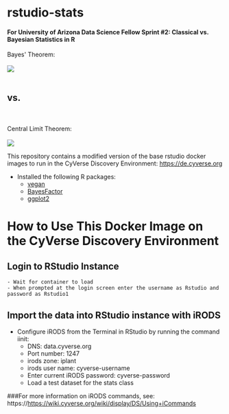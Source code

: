 # rstudio-stats
#### For University of Arizona Data Science Fellow Sprint #2: Classical vs. Bayesian Statistics in R


Bayes' Theorem:
<br><br>
<img src="https://render.githubusercontent.com/render/math?math=P(A \mid B) = \frac{P(B \mid A) \, P(A)}{P(B)}">
<br><br>
## vs.
<br><br>
Central Limit Theorem:
<br><br>
<img src="https://wikimedia.org/api/rest_v1/media/math/render/svg/fda934052c42d3797714ecd1eaa90910e9f6e050">


This repository contains a modified version of the base rstudio docker images to run in
the CyVerse Discovery Environment: <https://de.cyverse.org>

- Installed the following R packages:
  - [vegan](https://cran.r-project.org/web/packages/vegan/index.html)
  - [BayesFactor](https://cran.r-project.org/web/packages/BayesFactor/index.html)
  - [ggplot2](https://cran.r-project.org/web/packages/ggplot2/index.html)

# How to Use This Docker Image on the CyVerse Discovery Environment

## Login to RStudio Instance
	- Wait for container to load
	- When prompted at the login screen enter the username as Rstudio and password as Rstudio1

## Import the data into RStudio instance with iRODS
- Configure iRODS from the Terminal in RStudio by running the command iinit:
	- DNS: data.cyverse.org
	- Port number: 1247
	- irods zone: iplant
	- irods user name: cyverse-username
	- Enter current iRODS password: cyverse-password
	- Load a test dataset for the stats class

###For more information on iRODS commands, see:
https://https://wiki.cyverse.org/wiki/display/DS/Using+iCommands
 
